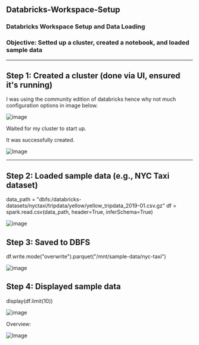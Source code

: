 ## Databricks-Workspace-Setup
### Databricks Workspace Setup and Data Loading
### Objective: Setted up a cluster, created a notebook, and loaded sample data

***


## Step 1: Created a cluster (done via UI, ensured it's running)
I was using the community edition of databricks hence why not much configuration options in image below.

![image](https://github.com/user-attachments/assets/26af636f-ddae-4945-8772-713b184f2338)


Waited for my cluster to start up. 


It was successfully created.

![Image](https://github.com/user-attachments/assets/7beb373e-cf92-4352-bca9-17e3dfc73dc3)


--- 


## Step 2: Loaded sample data (e.g., NYC Taxi dataset)
data_path = "dbfs:/databricks-datasets/nyctaxi/tripdata/yellow/yellow_tripdata_2019-01.csv.gz"
df = spark.read.csv(data_path, header=True, inferSchema=True)

![image](https://github.com/user-attachments/assets/6e0b76d9-1943-4608-af44-d05264783e32)



## Step 3: Saved to DBFS
df.write.mode("overwrite").parquet("/mnt/sample-data/nyc-taxi")

![image](https://github.com/user-attachments/assets/02b38aee-1ee6-4c7f-b253-b1bc21261946)



## Step 4: Displayed sample data
display(df.limit(10))

![image](https://github.com/user-attachments/assets/5ace930a-dc7d-42cc-b407-6c7152a940f8)



Overview:


![Image](https://github.com/user-attachments/assets/3dcf3fd5-f622-46b7-9150-7f7a71b7d1d1)

